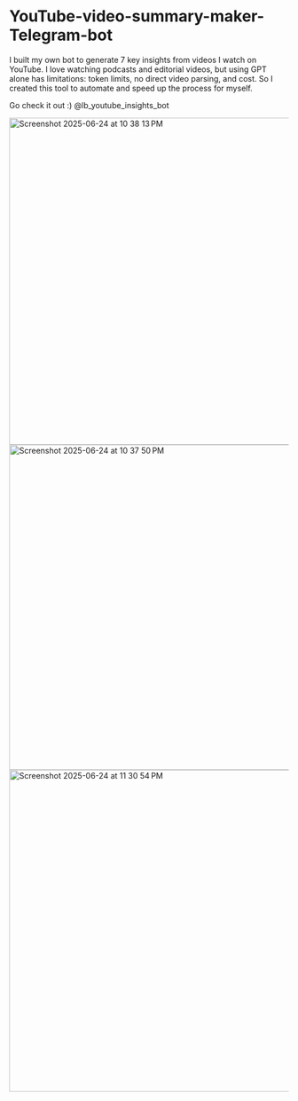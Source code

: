 # YouTube-video-summary-maker-Telegram-bot
I built my own bot to generate 7 key insights from videos I watch on YouTube. I love watching podcasts and editorial videos, but using GPT alone has limitations: token limits, no direct video parsing, and cost. So I created this tool to automate and speed up the process for myself.


Go check it out :)
@lb_youtube_insights_bot

<img width="589" alt="Screenshot 2025-06-24 at 10 38 13 PM" src="https://github.com/user-attachments/assets/61f3964b-25cf-4be1-b81f-bfe441efbb64" />

<img width="586" alt="Screenshot 2025-06-24 at 10 37 50 PM" src="https://github.com/user-attachments/assets/945dc99d-1f0c-4e27-9c26-cb4333061040" />

<img width="580" alt="Screenshot 2025-06-24 at 11 30 54 PM" src="https://github.com/user-attachments/assets/a70df31b-ffe8-4161-8913-471042725dbb" />
